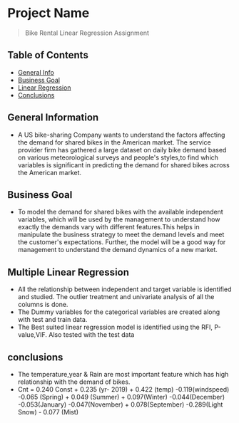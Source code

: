 # Project Name
> Bike Rental Linear Regression Assignment 


## Table of Contents
* [General Info](#general-information)
* [Business Goal](#Business-Goal)
* [Linear Regression](#Multiple-Linear_Regression)
* [Conclusions](#conclusions)

<!-- You can include any other section that is pertinent to your problem -->

## General Information
- A US bike-sharing Company wants to understand the factors affecting the demand for shared bikes in the American market. The service provider firm has gathered a large dataset on daily bike demand based on various meteorological surveys and people's styles,to find which variables is significant in predicting the demand for shared bikes across the American market.

<!-- You don't have to answer all the questions - just the ones relevant to your project. -->

## Business Goal
- To model the demand for shared bikes with the available independent variables, which will be used by the management to understand how exactly the demands vary with different features.This helps in manipulate the business strategy to meet the demand levels and meet the customer's expectations. Further, the model will be a good way for management to understand the demand dynamics of a new market. 

## Multiple Linear Regression
- All the relationship between independent and target variable is identified and studied. The outlier treatment and univariate analysis of all the columns is done.
- The Dummy variables for the categorical variables are created along with test and train data.
- The Best suited linear regression model is identified using the RFI, P-value,VIF. Also tested with the test data 


## conclusions
- The temperature,year & Rain are most important feature which has high relationship with the demand of bikes.
- Cnt = 0.240 Const + 0.235 (yr- 2019) + 0.422 (temp) -0.119(windspeed) -0.065 (Spring) + 0.049 (Summer) + 0.097(Winter) -0.044(December) -0.053(January)  -0.047(November) + 0.078(September)  -0.289(Light Snow) - 0.077 (Mist)

<!-- You don't have to answer all the questions - just the ones relevant to your project. -->


<!-- As the libraries versions keep on changing, it is recommended to mention the version of library used in this project -->




<!-- Optional -->
<!-- ## License -->
<!-- This project is open source and available under the [... License](). -->

<!-- You don't have to include all sections - just the one's relevant to your project -->
